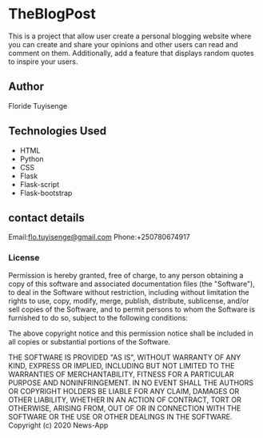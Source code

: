 # TheBlogPost
This is a project that allow user create a personal blogging website where you can create and share your opinions and other users can read and comment on them. 
Additionally, add a feature that displays random quotes to inspire your users. 
## Author
Floride Tuyisenge

## Technologies Used
 * HTML
 * Python
 * CSS
 * Flask
 * Flask-script
 * Flask-bootstrap
 
## contact details
Email:flo.tuyisenge@gmail.com
Phone:+250780674917

### License

Permission is hereby granted, free of charge, to any person obtaining a copy
of this software and associated documentation files (the "Software"), to deal
in the Software without restriction, including without limitation the rights
to use, copy, modify, merge, publish, distribute, sublicense, and/or sell
copies of the Software, and to permit persons to whom the Software is
furnished to do so, subject to the following conditions:

The above copyright notice and this permission notice shall be included in all
copies or substantial portions of the Software.

THE SOFTWARE IS PROVIDED "AS IS", WITHOUT WARRANTY OF ANY KIND, EXPRESS OR
IMPLIED, INCLUDING BUT NOT LIMITED TO THE WARRANTIES OF MERCHANTABILITY, 
FITNESS FOR A PARTICULAR PURPOSE AND NONINFRINGEMENT. IN NO EVENT SHALL THE
AUTHORS OR COPYRIGHT HOLDERS BE LIABLE FOR ANY CLAIM, DAMAGES OR OTHER
LIABILITY, WHETHER IN AN ACTION OF CONTRACT, TORT OR OTHERWISE, ARISING FROM, 
OUT OF OR IN CONNECTION WITH THE SOFTWARE OR THE USE OR OTHER DEALINGS IN THE
SOFTWARE.
Copyright (c) 2020 News-App

